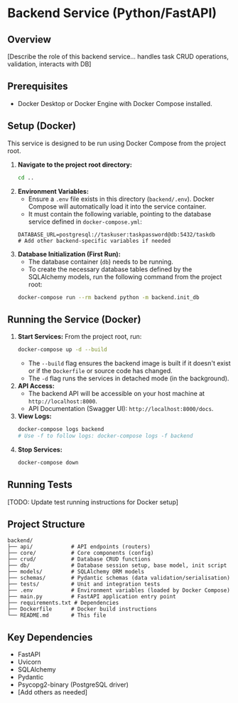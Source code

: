# Backend Service (Python/FastAPI)

## Overview

[Describe the role of this backend service... handles task CRUD operations, validation, interacts with DB]

## Prerequisites

- Docker Desktop or Docker Engine with Docker Compose installed.

## Setup (Docker)

This service is designed to be run using Docker Compose from the project root.

1.  **Navigate to the project root directory:**
    ```bash
    cd ..
    ```
2.  **Environment Variables:**
    - Ensure a `.env` file exists in this directory (`backend/.env`). Docker Compose will automatically load it into the service container.
    - It must contain the following variable, pointing to the database service defined in `docker-compose.yml`:
    ```dotenv
    DATABASE_URL=postgresql://taskuser:taskpassword@db:5432/taskdb
    # Add other backend-specific variables if needed
    ```
3.  **Database Initialization (First Run):**
    - The database container (`db`) needs to be running.
    - To create the necessary database tables defined by the SQLAlchemy models, run the following command from the project root:
    ```bash
    docker-compose run --rm backend python -m backend.init_db
    ```

## Running the Service (Docker)

1.  **Start Services:** From the project root, run:
    ```bash
    docker-compose up -d --build
    ```
    - The `--build` flag ensures the backend image is built if it doesn't exist or if the `Dockerfile` or source code has changed.
    - The `-d` flag runs the services in detached mode (in the background).
2.  **API Access:**
    - The backend API will be accessible on your host machine at `http://localhost:8000`.
    - API Documentation (Swagger UI): `http://localhost:8000/docs`.
3.  **View Logs:**
    ```bash
    docker-compose logs backend
    # Use -f to follow logs: docker-compose logs -f backend
    ```
4.  **Stop Services:**
    ```bash
    docker-compose down
    ```

## Running Tests

[TODO: Update test running instructions for Docker setup]

## Project Structure

```
backend/
├── api/            # API endpoints (routers)
├── core/           # Core components (config)
├── crud/           # Database CRUD functions
├── db/             # Database session setup, base model, init script
├── models/         # SQLAlchemy ORM models
├── schemas/        # Pydantic schemas (data validation/serialisation)
├── tests/          # Unit and integration tests
├── .env            # Environment variables (loaded by Docker Compose)
├── main.py         # FastAPI application entry point
├── requirements.txt # Dependencies
├── Dockerfile      # Docker build instructions
└── README.md       # This file
```

## Key Dependencies

- FastAPI
- Uvicorn
- SQLAlchemy
- Pydantic
- Psycopg2-binary (PostgreSQL driver)
- [Add others as needed]
